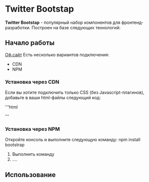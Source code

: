 # Twitter Bootstap
**Twitter Bootstap** - популярный набор компонентов для фронтенд-разработки. 
Построен на базе следующих технологий:

## Начало работы
[Оф.сайт](https://getbootstrap.com)
Есть несколько вариантов подключения:
* CDN
* NPM

### Установка через CDN
Если вы хотите подключить только CSS (без Javascript-плагинов), добавьте в ваши html-файлы следующий код:

'''html
<link rel="stylesheet"
    href="https://stackpath.bootstrapcdn.com/bootstrap/4.1.3/css/bootstrap.min.css"
    integrity="sha284-MCw98/SFnGE8fJT3GXwEOngsV7Zt27NXFoaoApmYm81iuXoPkF0JwJ8ERdknLPMO"
    crossorigin="anonymous">
'''

### Установка через NPM
Откройте консоль и выполните следующую команду: npm install bootstrap

1. Выполнить команду
1. ....

## Использование

